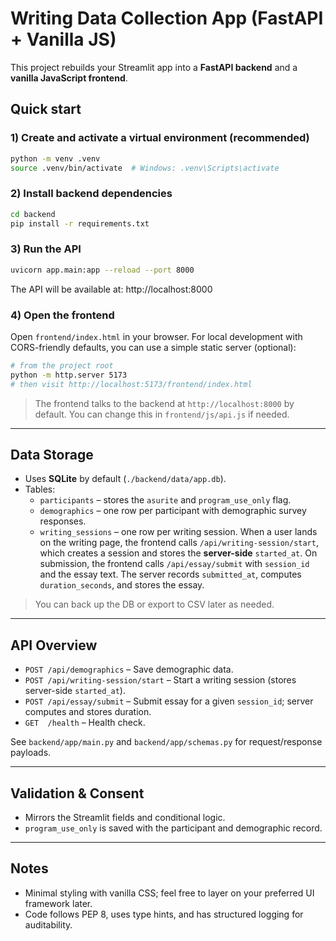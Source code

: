 # Writing Data Collection App (FastAPI + Vanilla JS)

This project rebuilds your Streamlit app into a **FastAPI backend** and a **vanilla JavaScript frontend**.


## Quick start

### 1) Create and activate a virtual environment (recommended)

```bash
python -m venv .venv
source .venv/bin/activate  # Windows: .venv\Scripts\activate
```

### 2) Install backend dependencies

```bash
cd backend
pip install -r requirements.txt
```

### 3) Run the API

```bash
uvicorn app.main:app --reload --port 8000
```

The API will be available at: http://localhost:8000

### 4) Open the frontend

Open `frontend/index.html` in your browser. For local development with CORS-friendly defaults, you can use a simple static server (optional):

```bash
# from the project root
python -m http.server 5173
# then visit http://localhost:5173/frontend/index.html
```

> The frontend talks to the backend at `http://localhost:8000` by default. You can change this in `frontend/js/api.js` if needed.

---

## Data Storage

- Uses **SQLite** by default (`./backend/data/app.db`).
- Tables:
  - `participants` – stores the `asurite` and `program_use_only` flag.
  - `demographics` – one row per participant with demographic survey responses.
  - `writing_sessions` – one row per writing session. When a user lands on the writing page, the frontend calls `/api/writing-session/start`, which creates a session and stores the **server-side** `started_at`. On submission, the frontend calls `/api/essay/submit` with `session_id` and the essay text. The server records `submitted_at`, computes `duration_seconds`, and stores the essay.

> You can back up the DB or export to CSV later as needed.

---

## API Overview

- `POST /api/demographics` – Save demographic data.
- `POST /api/writing-session/start` – Start a writing session (stores server-side `started_at`).
- `POST /api/essay/submit` – Submit essay for a given `session_id`; server computes and stores duration.
- `GET  /health` – Health check.

See `backend/app/main.py` and `backend/app/schemas.py` for request/response payloads.

---

## Validation & Consent

- Mirrors the Streamlit fields and conditional logic.
- `program_use_only` is saved with the participant and demographic record.

---

## Notes

- Minimal styling with vanilla CSS; feel free to layer on your preferred UI framework later.
- Code follows PEP 8, uses type hints, and has structured logging for auditability.


